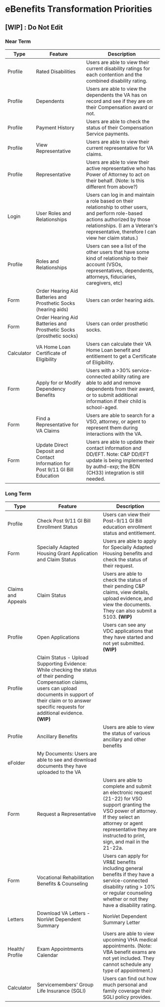 # eBenefits Transformation Priorities

## [WIP] : Do Not Edit

### Near Term

| Type | Feature | Description |
| ---- | ------- | ----------- |
| Profile | Rated Disabilities | Users are able to view their current disability ratings for each contention and the combined disability rating. |
| Profile | Dependents | Users are able to view the dependents the VA has on record and see if they are on their Compensation award or not.  |
| Profile | Payment History | Users are able to check the status of their Compensation Service payments. |
| Profile | View Representative | Users are able to view their current representative for VA claims. |
| Profile | Representative | Users are able to view their active representative who has Power of Attorney to act on their behalf. (Note: Is this different from above?) |
| Login | User Roles and Relationships | Users can log in and maintain a role based on their relationship to other users, and perform role-based actions authorized by those relationships. (I am a Veteran's representative, therefore I can view her claim status.) |
| Profile | Roles and Relationships | Users can see a list of the other users that have some kind of relationship to their account (VSOs, representatives, dependents, attorneys, fiduciaries, caregivers, etc) |
| Form | Order Hearing Aid Batteries and Prosthetic Socks (hearing aids) | Users can order hearing aids.  |
| Form | Order Hearing Aid Batteries and Prosthetic Socks (prosthetic socks) | Users can order prosthetic socks.  |
| Calculator | VA Home Loan Certificate of Eligibility | Users can calculate their VA Home Loan benefit and entitlement to get a Certificate of Eligibility. |
| Form | Apply for or Modify Dependency Benefits | Users with a >30% service-connected ability rating are able to add and remove dependents from their award, or to submit additional information if their child is school-aged.  |
| Form | Find a Representative for VA Claims | Users are able to search for a VSO, attorney, or agent to represent them during interactions with the VA. |
| Form | Update Direct Deposit and Contact Information for Post 9/11 GI Bill Education | Users are able to update their contact information and DD/EFT. Note: C&P DD/EFT update is being implemented by authd-exp; the BDN (CH33) integration is still needed.  |

### Long Term

| Type | Feature | Description |
| ---- | ------- | ----------- |
| Profile | Check Post 9/11 GI Bill Enrollment Status | Users can view their Post-9/11 GI Bill education enrollment status and entitlement. |
| Form | Specially Adapted Housing Grant Application and Claim Status | Users are able to apply for Specially Adapted Housing benefits and check the status of their request. |
| Claims and Appeals | Claim Status | Users are able to check the status of their pending C&P claims, view details, upload evidence, and view the documents. They can also submit a 5103. **(WIP)** |
| Profile | Open Applications |Users can see any VDC applications that they have started and not yet submitted. **(WIP)** |
| Profile | Claim Status - Upload Supporting Evidence: While checking the status of their pending Compensation claims, users can upload documents in support of their claim or to answer specific requests for additional evidence. **(WIP)** |
| Profile | Ancillary Benefits | Users are able to view the status of various ancillary and other benefits
| eFolder | My Documents: Users are able to see and download documents they have uploaded to the VA
| Form | Request a Representative | Users are able to complete and submit an electronic request (21-22) for VSO support granting the VSO power of attorney. If they select an attorney or agent representative they are instructed to print, sign, and mail in the 21-22a. |
| Form | Vocational Rehabilitation Benefits & Counseling | Users can apply for VR&E benefits including general benefits if they have a service-connected disability rating > 10% or regular counseling whether or not they have a disability rating. |
| Letters | Download VA Letters - NonVet Dependent Summary | NonVet Dependent Summary Letter |
| Health/ Profile | Exam Appointments Calendar |Users are able to view upcoming VHA medical appointments. (Note: VBA benefit exams are not yet included. They cannot schedule any type of appointment.) |
| Calculator | Servicemembers' Group Life Insurance (SGLI) | Users can find out how much personal and family coverage their SGLI policy provides. |
